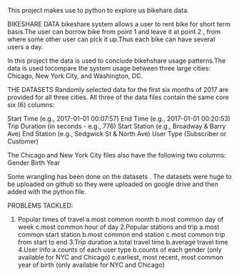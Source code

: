 This project makes use to python to explore us bikehare data.

BIKESHARE DATA
bikeshare system allows a user to rent bike for short term basis.The user can borrow bike from point 1 and leave it at point 2 ,
from where some other user can pick it up.Thus each bike can have several users a day.

In this project the data is used to conclude bikehshare usage patterns.The data is used tocompare the system usage between three 
large cities: Chicago, New York City, and Washington, DC.

THE DATASETS
Randomly selected data for the first six months of 2017 are provided for all three cities. All three of the data files contain
the same core six (6) columns:

Start Time (e.g., 2017-01-01 00:07:57)
End Time (e.g., 2017-01-01 00:20:53)
Trip Duration (in seconds - e.g., 776)
Start Station (e.g., Broadway & Barry Ave)
End Station (e.g., Sedgwick St & North Ave)
User Type (Subscriber or Customer)

The Chicago and New York City files also have the following two columns:
Gender
Birth Year

Some wrangling has been done on the datasets . The datasets were huge to be uploaded on github so they were uploaded on google drive and then 
added with the python file.


PROBLEMS TACKLED:
1. Popular times of travel 
  a.most common month
  b.most common day of week
  c.most common hour of day
2.Popular stations and trip
  a.most common start station
  b.most common end station
  c.most common trip from start to end 
3.Trip duration
  a.total travel time
  b.average travel time
4.User info
  a.counts of each user type
  b.counts of each gender (only available for NYC and Chicago)
  c.earliest, most recent, most common year of birth (only available for NYC and Chicago)
